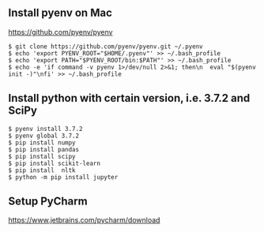 ## Install pyenv on Mac
https://github.com/pyenv/pyenv

```
$ git clone https://github.com/pyenv/pyenv.git ~/.pyenv
$ echo 'export PYENV_ROOT="$HOME/.pyenv"' >> ~/.bash_profile
$ echo 'export PATH="$PYENV_ROOT/bin:$PATH"' >> ~/.bash_profile
$ echo -e 'if command -v pyenv 1>/dev/null 2>&1; then\n  eval "$(pyenv init -)"\nfi' >> ~/.bash_profile
```
## Install python with certain version, i.e. 3.7.2 and SciPy
```
$ pyenv install 3.7.2
$ pyenv global 3.7.2
$ pip install numpy
$ pip install pandas
$ pip install scipy
$ pip install scikit-learn
$ pip install  nltk
$ python -m pip install jupyter
```

## Setup PyCharm
https://www.jetbrains.com/pycharm/download

